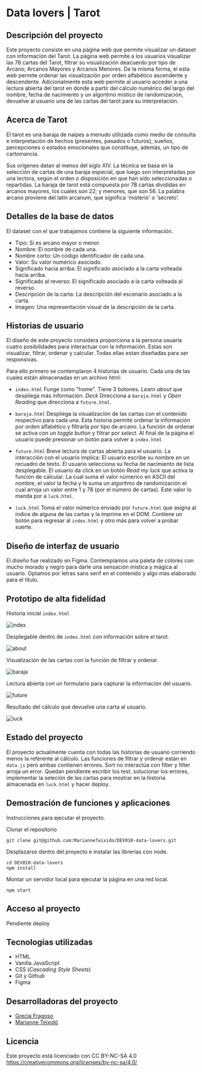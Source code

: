 # Data lovers | Tarot


## Descripción del proyecto

Este proyecto consiste en una página web que permite visualizar un dataset con información del Tarot. 
La página web permite a los usuarios visualizar las 78 cartas del Tarot, filtrar su visualización deacuerdo por tipo de Arcano; Arcanos Mayores y Arcanos Menores. De la misma forma, el esta web permite ordenar las visualización por orden alfabético ascendente y descendente. 
Adicionalmente esta web permite al usuario acceder a una lectura abierta del tarot en donde a partir del cálculo numérico del largo del nombre, fecha de nacimiento y un algoritmo místico de randomización, devuelve al usuario una de las cartas del tarot para su  interpretación. 

## Acerca de Tarot

El tarot es una baraja de naipes a menudo utilizada como medio de consulta e interpretación de hechos (presentes, pasados o futuros), sueños, percepciones o estados emocionales que constituye, además, un tipo de cartomancia.

Sus orígenes datan al menos del siglo XIV. La técnica se basa en la selección de cartas de una baraja especial, que luego son interpretadas por una lectora, según el orden o disposición en que han sido seleccionadas o repartidas. La baraja de tarot está compuesta por 78 cartas divididas en arcanos mayores, los cuales son 22; y menores, que son 56. La palabra arcano proviene del latín arcanum, que significa 'misterio' o 'secreto'.

## Detalles de la base de datos

El dataset con el que trabajamos contiene la siguiente información. 

  - Tipo: Si es arcano mayor o menor.
  - Nombre: El nombre de cada una.
  - Nombre corto: Un código identificador de cada una.
  - Valor: Su valor numérico asociado.
  - Significado hacia arriba: El significado asociado a la carta volteada hacia arriba.
  - Significado al reverso: El significado asociado a la carta volteada al reverso.
  - Descripción de la carta: La descripción del escenario asociado a la carta.
  - Imagen: Una representación visual de la descripción de la carta.

## Historias de usuario 

El diseño de este proyecto considera proporciona a la persona usuaria cuatro posibilidades para interactuar con la información. Estas son visualizar, filtrar, ordenar y calcular. Todas ellas estan diseñadas para ser responsivas. 

Para ello primero se contemplaron 4 historias de usuario. Cada una de las cuales están almacenadas en un archivo html: 
- `index.html` Funge como "home". Tiene 3 botones. _Learn about_ que despliega más información. _Deck_ Direcciona a `baraja.html` y _Open Reading_ que direcciona a `future.html`.  

- `baraja.html` Despliega la visualización de las cartas con el contenido respectivo para cada una. Esta historia permite ordenar la información por orden alfabético y filtrarla por tipo de arcano. La función de ordenar se activa con un _toggle button_ y filtrar por _select_. Al final de la página el usuario puede presionar un botón para volver a `index.html`

- `future.html` Breve lectura de cartas abierta para el usuario.
La interacción con el usuario implica:
El usuario escribe su nombre en un recuadro de texto.
El usuario selecciona su fecha de nacimiento de lista desplegable.
El usuario da click en un botón _Read my luck_ que activa la función de calcular. La cual suma el valor númerico en ASCII del nombre, el valor la fecha y le suma un algoritmo de randomización el cual arroja un valor entre 1 y 78 (por el número de cartas). Este valor lo manda por a `luck.html`.

- `luck.html` Toma el valor númerico enviado por `future.html` que asigna al índice de alguna de las cartas y la imprime en el DOM. Contiene un botón para regresar al `index.html` y otro más para volver a probar suerte. 


## Diseño de interfaz de usuario 

El diseño fue realizado en Figma. Contemplamos una paleta de colores con mucho morado y negro para darle una sensación mística y mágica al usuario. Optamos por letras sans serif en el contenido y algo más elaborado para el título. 

## Prototipo de alta fidelidad 
Historia inicial `index.html`

![index](src/img/index.png "Esto es una prueba")

Desplegable dentro de `index.html` con información sobre el tarot.  

![about](src/img/about.png)

Visualización de las cartas con la función de filtrar y ordenar. 

![baraja](src/img/baraja.png)

Lectura abierta con un formulario para capturar la información del usuario. 

![future](src/img/future.png)

Resultado del cálculo que devuelve una carta al usuario. 

![luck](src/img/luck.png)

## Estado del proyecto

El proyecto actualmente cuenta con todas las historias de usuario corriendo menos la referente al cálculo. Las funciones de filtrar y ordenar están en `data.js` pero ambas contienen errores. Sort no interactúa con filter y filter arroja un error. 
Quedan pendiente escribir los test, solucionar los errores, implementar la seleción de las cartas para mostrar en la historia almacenada en `luck.html` y hacer deploy. 

## Demostración de funciones y aplicaciones

Instrucciones para ejecutar el proyecto.

Clonar el repositorio
```
git clone git@github.com:MarianneTeixido/DEV010-data-lovers.git
```
Desplazarse dentro del proyecto e instalar las librerías con node.

```
cd DEV010-data-lovers
npm install
```
Montar un servidor local para ejecutar la página en una red local. 
```
npm start
```

## Acceso al proyecto

Pendiente deploy

## Tecnologías utilizadas

- HTML
- Vanilla JavaScript
- CSS (_Cascading Style Sheets_)
- Git y Github
- Figma

## Desarrolladoras del proyecto

- [Grecia Fragoso](https://github.com/GreciaFragoso)
- [Marianne Teixidó](https://marianneteixido.github.io/)

## Licencia
Este proyecto está licenciado con CC BY-NC-SA 4.0 https://creativecommons.org/licenses/by-nc-sa/4.0/